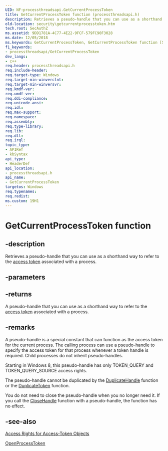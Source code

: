```yaml
---
UID: NF:processthreadsapi.GetCurrentProcessToken
title: GetCurrentProcessToken function (processthreadsapi.h)
description: Retrieves a pseudo-handle that you can use as a shorthand way to refer to the access token associated with a process.
old-location: security\getcurrentprocesstoken.htm
tech.root: SecAuthZ
ms.assetid: 9DD1781A-4C77-4E22-9FCF-579FC90F3028
ms.date: 12/05/2018
ms.keywords: GetCurrentProcessToken, GetCurrentProcessToken function [Security], processthreadsapi/GetCurrentProcessToken, security.getcurrentprocesstoken
f1_keywords:
- processthreadsapi/GetCurrentProcessToken
dev_langs:
- c++
req.header: processthreadsapi.h
req.include-header: 
req.target-type: Windows
req.target-min-winverclnt: 
req.target-min-winversvr: 
req.kmdf-ver: 
req.umdf-ver: 
req.ddi-compliance: 
req.unicode-ansi: 
req.idl: 
req.max-support: 
req.namespace: 
req.assembly: 
req.type-library: 
req.lib: 
req.dll: 
req.irql: 
topic_type:
- APIRef
- kbSyntax
api_type:
- HeaderDef
api_location:
- processthreadsapi.h
api_name:
- GetCurrentProcessToken
targetos: Windows
req.typenames: 
req.redist: 
ms.custom: 19H1
---
```


# GetCurrentProcessToken function


## -description


Retrieves a pseudo-handle that you can use as a shorthand way to refer to the <a href="https://docs.microsoft.com/windows/desktop/SecGloss/a-gly">access token</a> associated with a process.


## -parameters






## -returns



A pseudo-handle that you can use as a shorthand way to refer to the <a href="https://docs.microsoft.com/windows/desktop/SecGloss/a-gly">access token</a> associated with a process.




## -remarks



A pseudo-handle is a special constant that can function as the access token for the current process.  The calling process can use a pseudo-handle to specify the access token for that process whenever a token handle is required.  Child processes do not inherit pseudo-handles.

Starting in Windows 8, this pseudo-handle has only TOKEN_QUERY and TOKEN_QUERY_SOURCE access rights. 

The pseudo-handle cannot be duplicated by the <a href="https://docs.microsoft.com/windows/desktop/api/handleapi/nf-handleapi-duplicatehandle">DuplicateHandle</a> function or the <a href="https://docs.microsoft.com/windows/win32/api/securitybaseapi/nf-securitybaseapi-duplicatetoken">DuplicateToken</a> function.

You do not need to close the pseudo-handle when you no longer need it. If you call the <a href="https://docs.microsoft.com/windows/desktop/api/handleapi/nf-handleapi-closehandle">CloseHandle</a> function with a pseudo-handle, the function has no effect.





## -see-also




<a href="https://docs.microsoft.com/windows/desktop/SecAuthZ/access-rights-for-access-token-objects">Access Rights for Access-Token Objects</a>



<a href="https://docs.microsoft.com/windows/desktop/api/processthreadsapi/nf-processthreadsapi-openprocesstoken">OpenProcessToken</a>
 

 

